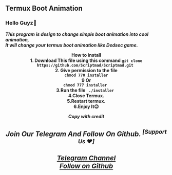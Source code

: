 ## Termux Boot Animation 

### Hello Guyz👋

<p>
<b><i> This program is design to change simple boot animation into cool animation,<br>
  It will change your termux boot animation like Dedsec game.<br></i>
  
<!-- Copy With Credit Url = https://throwbin.io/YFIiTcr  -->
<center><p>How to install <br>
  1. Download This file using this command <code>git clone https://github.com/Scriptmad/Scriptmad.git </code> <br>
  2. Give permission to the file <br><code> chmod 770 installer </code> 
                     <br>               9 Or <br> 
     <code>chmod 777 installer </code> <br>
 3.Run the file <code> ./installer </code> <br>
 4.Close Termux. <br>
 5.Restart termux.<br>
 6.Enjoy It😉<br>
  </p>
  <be><i><b>Copy with credit<br>

  <p>
<b><h2>Join Our Telegram And Follow On Github. <Sup>[Support Us ❤️]
  </p>
  
<h3>
<a href="https://t.me/Scriptmad">Telegram Channel </a> <br>
<a href="https://github.com/Scriptmad">Follow on Github </a>
</center>
  </p>
  
  
  

